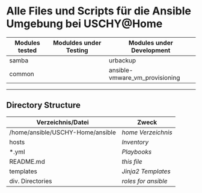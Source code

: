 <h1>Alle Files und Scripts für die Ansible Umgebung bei USCHY@Home</h1>

<table>
  <thead>
    <tr>
      <th>Modules tested</th>
      <th>Moduldes under Testing</th>
      <th>Modules under Development</th>
    </tr>
  </thead>
  <tbody>
    <tr>
      <td> samba</td>
      <td> </td>
      <td>urbackup</td>
    </tr>
    <tr>
      <td>common</td>
      <td> </td>
      <td>ansible-vmware_vm_provisioning</td>
    </tr>
</table>

---
<h2>Directory Structure</h2>
<table>
  <thead>
    <tr>
      <th>Verzeichnis/Datei</th>
      <th>Zweck</th>
    </tr>
  </thead>
  <tbody>
    <tr>
      <td>/home/ansible/USCHY-Home/ansible</td>
      <td><em>home Verzeichnis</em></td>
    </tr>
    <tr>
      <td>hosts</td>
      <td><em>Inventory</em></td>
    </tr>
    <tr>
      <td>*.yml</td>
      <td><em>Playbooks</em></td>
    </tr>
    <tr>
      <td>README.md</td>
      <td><em>this file</em></td>
    </tr>
    <tr>
      <td>templates</td>
      <td><em>Jinja2 Templates</em></td>
    </tr>
    <tr>
      <td>div. Directories</td>
      <td><em>roles for ansible</em></td> 
    </tr>
</table>

